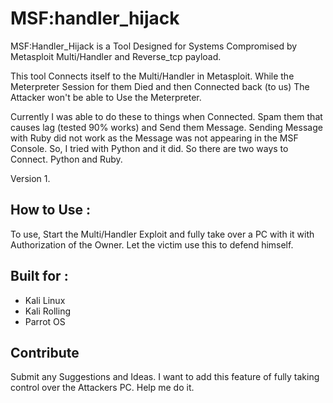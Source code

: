 # MSF:handler_hijack
MSF:Handler_Hijack is a Tool Designed for Systems Compromised by
Metasploit Multi/Handler and Reverse_tcp payload. 

This tool Connects itself to the Multi/Handler in Metasploit. While the Meterpreter Session
for them Died and then Connected back (to us) The Attacker won't be able to Use the Meterpreter.

Currently I was able to do these to things when Connected. Spam them
that causes lag (tested 90% works) and Send them Message. Sending Message with Ruby did not work
as the Message was not appearing in the MSF Console. So, I tried with Python and it did.
So there are two ways to Connect. Python and Ruby.

Version 1.

## How to Use : 
To use, Start the Multi/Handler Exploit and fully take over a PC with it with Authorization of the Owner. Let the victim use this to defend himself.

## Built for : 
- Kali Linux
- Kali Rolling
- Parrot OS

## Contribute
Submit any Suggestions and Ideas. I want to add this feature of fully taking control over the Attackers PC. Help me do it. 


